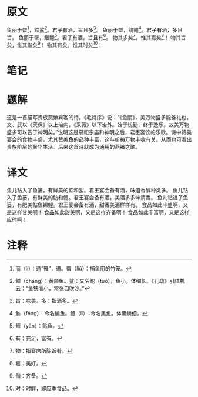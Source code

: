 # 原文
鱼丽于罶[^1]，鲿鲨[^2]。君子有酒，旨且多[^3]。
鱼丽于罶，鲂鳢[^4]。君子有酒，多且旨。
鱼丽于罶，鰋鲤[^5]。君子有酒，旨且有[^6]。
物其多矣[^7]，惟其嘉矣[^8]！
物其旨矣，惟其偕矣[^9]！
物其有矣，惟其时矣[^10]！

# 笔记
# 题解
这是一首描写贵族燕飨宾客的诗。《毛诗序》说：“《鱼丽》，美万物盛多能备礼也。文、武以《天保》以上治内，《采薇》以下治外。始于忧勤，终于逸乐。故美万物盛多可以告于神明矣。”说明这是祭祀宗庙和神明之后，君臣宴饮的乐歌。诗中赞美宴会的食物丰盛，尤其赞美鱼的品种丰富，这与祈祷万物丰收有关。从而也可看出贵族阶层的奢华生活。后来这首诗就成为通用的燕飨之歌。
# 译文
鱼儿钻入了鱼篓，有鲜美的鲿和鲨。君王宴会备有酒，味道香醇种类多。
鱼儿钻入了鱼篓，有鲜美的鲂和鳢。君王宴会备有酒，美酒多多味清香。
鱼儿钻进了鱼篓，有肥美鲇鱼锦鲤。君王宴会备有酒，甜香美酒样样有。
食品如此丰盛啊，又是这样甘美啊！
食品如此甜美啊，又是这样齐备啊！
食品如此丰富啊，又是这样应时啊！
# 注释

[^1]: 丽（lí）：通“罹”，遭。罶（liǔ）：捕鱼用的竹笼。
[^2]: 鲿（cháng）：黄颊鱼。鲨：又名鮀（tuó），鱼小，体细长。《孔疏》引陆机云：“鱼狭而小，常张口吹沙。”
[^3]: 旨：味美。多：指酒多。
[^4]: 鲂（fáng）：今名鳊鱼。鳢（lǐ）：今名黑鱼。体黑鳞细。
[^5]: 鰋（yǎn）：鲇鱼。
[^6]: 有：充足，富有。
[^7]: 物：指宴席所陈饭肴。
[^8]: 嘉：美好。
[^9]: 偕：齐备。
[^10]: 时：时鲜，即应季食品。